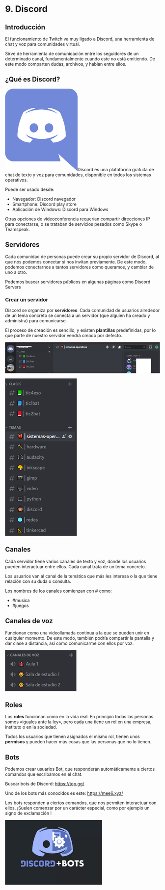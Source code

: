 # 9. Discord

## Introducción

El funcionamiento de Twitch va muy ligado a Discord, una herramienta de chat y voz para comunidades virtual.

Sirve de herramienta de comunicación entre los seguidores de un determinado canal, fundamentalmente cuando este no está emitiendo. De este modo comparten dudas, archivos, y hablan entre ellos.

## ¿Qué es Discord?

![imagen](media/image44.png)Discord es una plataforma gratuita de chat de texto y voz para comunidades, disponible en todos los sistemas operativos.

Puede ser usado desde:

- Navegador: Discord navegador
- Smartphone: Discord play store
- Aplicación de Windows: Discord para Windows

Otras opciones de videoconferencia requerían compartir direcciones IP para conectarse, o se trataban de servicios pesados como Skype o Teamspeak.

## Servidores

Cada comunidad de personas puede crear su propio servidor de Discord, al que nos podemos conectar si nos invitan previamente. De este modo, podemos conectarnos a tantos servidores como queramos, y cambiar de uno a otro.

Podemos buscar servidores públicos en algunas páginas como Discord Servers

### Crear un servidor

Discord se organiza por **servidores**. Cada comunidad de usuarios alrededor de un tema concreto se conecta a un servidor (que alguien ha creado y administra) para comunicarse.

El proceso de creación es sencillo, y existen **plantillas** predefinidas, por lo que parte de nuestro servidor vendrá creado por defecto.

![imagen](media/image45.png)

![imagen](media/image46.png)

## Canales

Cada servidor tiene varios canales de texto y voz, donde los usuarios pueden interactuar entre ellos. Cada canal trata de un tema concreto.

Los usuarios van al canal de la temática que más les interesa o la que tiene relación con su duda o consulta.

Los nombres de los canales comienzan con # como:

- #musica
- #juegos

## Canales de voz

Funcionan como una videollamada continua a la que se pueden unir en cualquier momento. De este modo, también podría compartir la pantalla y dar clase a distancia, así como comunicarme con ellos por voz.

![imagen](media/image47.png)

## Roles

Los **roles** funcionan como en la vida real. En principio todas las personas somos «iguales ante la ley», pero cada una tiene un rol en una empresa, instituto o en la sociedad.

Todos los usuarios que tienen asignados el mismo rol, tienen unos **permisos** y pueden hacer más cosas que las personas que no lo tienen.

## Bots

Podemos crear usuarios Bot, que responderán automáticamente a ciertos comandos que escribamos en el chat.

Buscar bots de Discord: https://top.gg/

Uno de los bots más conocidos es este: https://mee6.xyz/

Los bots responden a ciertos comandos, que nos permiten interactuar con ellos. ¡Suelen comenzar por un carácter especial, como por ejemplo un signo de exclamación !

![imagen](media/image48.png)